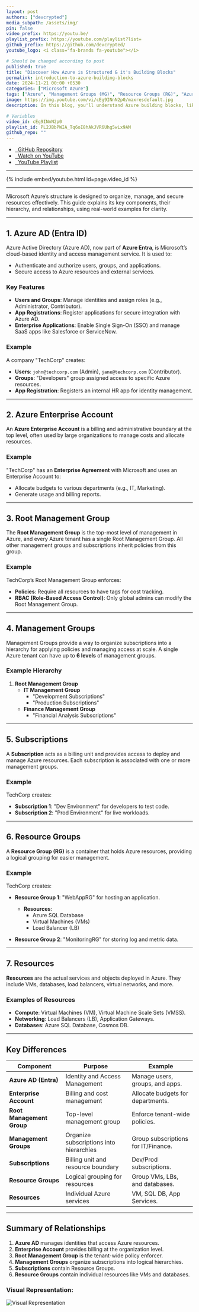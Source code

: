 ```yaml
---
layout: post
authors: ["devcrypted"]
media_subpath: /assets/img/
pin: false
video_prefix: https://youtu.be/
playlist_prefix: https://youtube.com/playlist?list=
github_prefix: https://github.com/devcrypted/
youtube_logo: <i class="fa-brands fa-youtube"></i>

# Should be changed according to post
published: true
title: "Discover How Azure is Structured & it's Building Blocks"
permalink: introduction-to-azure-building-blocks
date: 2024-11-21 00:00 +0530
categories: ["Microsoft Azure"]
tags: ["Azure", "Management Groups (MG)", "Resource Groups (RG)", "Azure Resources", "Azure Subscription", "Azure Active Directory (AAD/Entra ID)"]
image: https://img.youtube.com/vi/cEg9INnN2p0/maxresdefault.jpg
description: In this blog, you'll understand Azure building blocks, like Management Groups, Subscriptions, Resource Groups, Azure Active Directory (Entra ID), etc.

# Variables
video_id: cEg9INnN2p0
playlist_id: PL2JBbPWIA_Tq6oI8hAkJVR6Uhg5wLx9AM
github_repo: ""
---
```


- [<i class="fa-brands fa-github"></i> &nbsp; GitHub Repository]({{page.github_prefix}}{{page.github_repo}})
- [<i class="fa-brands fa-youtube"></i> &nbsp; Watch on YouTube]({{page.video_prefix}}{{page.video_id}})
- [<i class="fa-solid fa-list"></i> &nbsp; YouTube Playlist]({{page.playlist_prefix}}{{page.playlist_id}})

---

{% include embed/youtube.html id=page.video_id %}

---

Microsoft Azure’s structure is designed to organize, manage, and secure resources effectively. This guide explains its key components, their hierarchy, and relationships, using real-world examples for clarity.

---

## 1. **Azure AD (Entra ID)**

Azure Active Directory (Azure AD), now part of **Azure Entra**, is Microsoft’s cloud-based identity and access management service. It is used to:

- Authenticate and authorize users, groups, and applications.
- Secure access to Azure resources and external services.

### Key Features

- **Users and Groups**: Manage identities and assign roles (e.g., Administrator, Contributor).
- **App Registrations**: Register applications for secure integration with Azure AD.
- **Enterprise Applications**: Enable Single Sign-On (SSO) and manage SaaS apps like Salesforce or ServiceNow.

### Example

A company "TechCorp" creates:

- **Users**: `john@techcorp.com` (Admin), `jane@techcorp.com` (Contributor).
- **Groups**: "Developers" group assigned access to specific Azure resources.
- **App Registration**: Registers an internal HR app for identity management.

---

## 2. **Azure Enterprise Account**

An **Azure Enterprise Account** is a billing and administrative boundary at the top level, often used by large organizations to manage costs and allocate resources. 

### Example

"TechCorp" has an **Enterprise Agreement** with Microsoft and uses an Enterprise Account to:

- Allocate budgets to various departments (e.g., IT, Marketing).
- Generate usage and billing reports.

---

## 3. **Root Management Group**

The **Root Management Group** is the top-most level of management in Azure, and every Azure tenant has a single Root Management Group. All other management groups and subscriptions inherit policies from this group.

### Example

TechCorp’s Root Management Group enforces:

- **Policies**: Require all resources to have tags for cost tracking.
- **RBAC (Role-Based Access Control)**: Only global admins can modify the Root Management Group.

---

## 4. **Management Groups**

Management Groups provide a way to organize subscriptions into a hierarchy for applying policies and managing access at scale. A single Azure tenant can have up to **6 levels** of management groups.

### Example Hierarchy

1. **Root Management Group**
   - **IT Management Group**
     - "Development Subscriptions"
     - "Production Subscriptions"
   - **Finance Management Group**
     - "Financial Analysis Subscriptions"

---

## 5. **Subscriptions**

A **Subscription** acts as a billing unit and provides access to deploy and manage Azure resources. Each subscription is associated with one or more management groups.

### Example

TechCorp creates:

- **Subscription 1**: "Dev Environment" for developers to test code.
- **Subscription 2**: "Prod Environment" for live workloads.

---

## 6. **Resource Groups**

A **Resource Group (RG)** is a container that holds Azure resources, providing a logical grouping for easier management.

### Example

TechCorp creates:

- **Resource Group 1**: "WebAppRG" for hosting an application.
  - **Resources**:
    - Azure SQL Database
    - Virtual Machines (VMs)
    - Load Balancer (LB)

- **Resource Group 2**: "MonitoringRG" for storing log and metric data.

---

## 7. **Resources**

**Resources** are the actual services and objects deployed in Azure. They include VMs, databases, load balancers, virtual networks, and more.

### Examples of Resources

- **Compute**: Virtual Machines (VM), Virtual Machine Scale Sets (VMSS).
- **Networking**: Load Balancers (LB), Application Gateways.
- **Databases**: Azure SQL Database, Cosmos DB.

---

## Key Differences

| Component                  | Purpose                              | Example                              |
|----------------------------|--------------------------------------|--------------------------------------|
| **Azure AD (Entra)**       | Identity and Access Management      | Manage users, groups, and apps.     |
| **Enterprise Account**     | Billing and cost management         | Allocate budgets for departments.   |
| **Root Management Group**  | Top-level management group          | Enforce tenant-wide policies.       |
| **Management Groups**      | Organize subscriptions into hierarchies | Group subscriptions for IT/Finance. |
| **Subscriptions**          | Billing unit and resource boundary  | Dev/Prod subscriptions.             |
| **Resource Groups**        | Logical grouping for resources      | Group VMs, LBs, and databases.      |
| **Resources**              | Individual Azure services           | VM, SQL DB, App Services.           |

---

## Summary of Relationships

1. **Azure AD** manages identities that access Azure resources.
2. **Enterprise Account** provides billing at the organization level.
3. **Root Management Group** is the tenant-wide policy enforcer.
4. **Management Groups** organize subscriptions into logical hierarchies.
5. **Subscriptions** contain Resource Groups.
6. **Resource Groups** contain individual resources like VMs and databases.

### Visual Representation:

![Visual Representation](mg-structure.png)